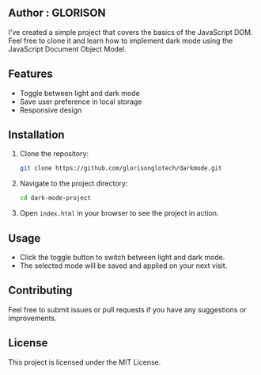 ## Author : GLORISON

I've created a simple project that covers the basics of the JavaScript DOM.
Feel free to clone it and learn how to implement dark mode using the JavaScript Document Object Model.

## Features

- Toggle between light and dark mode
- Save user preference in local storage
- Responsive design

## Installation

1. Clone the repository:
    ```bash
    git clone https://github.com/glorisonglotech/darkmode.git
    ```
2. Navigate to the project directory:
    ```bash
    cd dark-mode-project
    ```
3. Open `index.html` in your browser to see the project in action.

## Usage

- Click the toggle button to switch between light and dark mode.
- The selected mode will be saved and applied on your next visit.

## Contributing

Feel free to submit issues or pull requests if you have any suggestions or improvements.

## License

This project is licensed under the MIT License.
